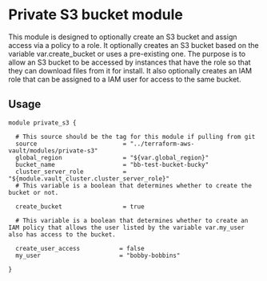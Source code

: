 # Private S3 bucket module

This module is designed to optionally create an S3 bucket and assign access via a policy to a role. It optionally creates an S3 bucket based on the variable var.create_bucket or uses a pre-existing one. The purpose is to allow an S3 bucket to be accessed by instances that have the role so that they can download files from it for install.
It also optionally creates an IAM role that can be assigned to a IAM user for access to the same bucket.

## Usage
```hcl
module private_s3 {

  # This source should be the tag for this module if pulling from git
  source                        = "../terraform-aws-vault/modules/private-s3"
  global_region                 = "${var.global_region}"
  bucket_name                   = "bb-test-bucket-bucky"
  cluster_server_role           = "${module.vault_cluster.cluster_server_role}"
  # This variable is a boolean that determines whether to create the bucket or not.

  create_bucket                 = true

  # This variable is a boolean that determines whether to create an IAM policy that allows the user listed by the variable var.my_user also has access to the bucket.

  create_user_access           = false
  my_user                      = "bobby-bobbins"

}
```
